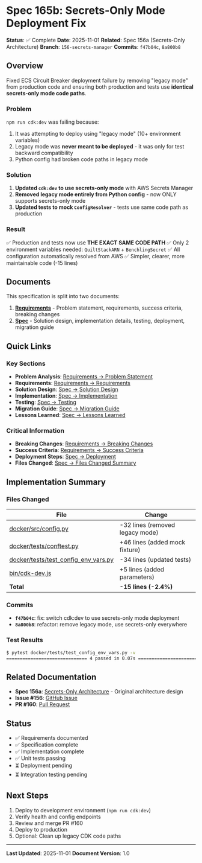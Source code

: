 # Spec 165b: Secrets-Only Mode Deployment Fix

**Status**: ✅ Complete
**Date**: 2025-11-01
**Related**: Spec 156a (Secrets-Only Architecture)
**Branch**: `156-secrets-manager`
**Commits**: `f47b04c`, `8a800b8`

## Overview

Fixed ECS Circuit Breaker deployment failure by removing "legacy mode" from production code and ensuring both production and tests use **identical secrets-only mode code paths**.

### Problem

`npm run cdk:dev` was failing because:
1. It was attempting to deploy using "legacy mode" (10+ environment variables)
2. Legacy mode was **never meant to be deployed** - it was only for test backward compatibility
3. Python config had broken code paths in legacy mode

### Solution

1. **Updated `cdk:dev` to use secrets-only mode** with AWS Secrets Manager
2. **Removed legacy mode entirely from Python config** - now ONLY supports secrets-only mode
3. **Updated tests to mock `ConfigResolver`** - tests use same code path as production

### Result

✅ Production and tests now use **THE EXACT SAME CODE PATH**
✅ Only 2 environment variables needed: `QuiltStackARN` + `BenchlingSecret`
✅ All configuration automatically resolved from AWS
✅ Simpler, clearer, more maintainable code (-15 lines)

## Documents

This specification is split into two documents:

1. **[Requirements](./01-requirements.md)** - Problem statement, requirements, success criteria, breaking changes
2. **[Spec](./02-spec.md)** - Solution design, implementation details, testing, deployment, migration guide

## Quick Links

### Key Sections

- **Problem Analysis**: [Requirements → Problem Statement](./01-requirements.md#problem-statement)
- **Requirements**: [Requirements → Requirements](./01-requirements.md#requirements)
- **Solution Design**: [Spec → Solution Design](./02-spec.md#solution-design)
- **Implementation**: [Spec → Implementation](./02-spec.md#implementation)
- **Testing**: [Spec → Testing](./02-spec.md#testing)
- **Migration Guide**: [Spec → Migration Guide](./02-spec.md#migration-guide)
- **Lessons Learned**: [Spec → Lessons Learned](./02-spec.md#lessons-learned)

### Critical Information

- **Breaking Changes**: [Requirements → Breaking Changes](./01-requirements.md#breaking-changes)
- **Success Criteria**: [Requirements → Success Criteria](./01-requirements.md#success-criteria)
- **Deployment Steps**: [Spec → Deployment](./02-spec.md#deployment)
- **Files Changed**: [Spec → Files Changed Summary](./02-spec.md#files-changed-summary)

## Implementation Summary

### Files Changed

| File | Change |
|------|--------|
| [docker/src/config.py](../../docker/src/config.py) | -32 lines (removed legacy mode) |
| [docker/tests/conftest.py](../../docker/tests/conftest.py) | +46 lines (added mock fixture) |
| [docker/tests/test_config_env_vars.py](../../docker/tests/test_config_env_vars.py) | -34 lines (updated tests) |
| [bin/cdk-dev.js](../../bin/cdk-dev.js) | +5 lines (added parameters) |
| **Total** | **-15 lines (-2.4%)** |

### Commits

- **`f47b04c`**: fix: switch cdk:dev to use secrets-only mode deployment
- **`8a800b8`**: refactor: remove legacy mode, use secrets-only everywhere

### Test Results

```bash
$ pytest docker/tests/test_config_env_vars.py -v
============================== 4 passed in 0.07s ==============================
```

## Related Documentation

- **Spec 156a**: [Secrets-Only Architecture](../156a-secrets-only/) - Original architecture design
- **Issue #156**: [GitHub Issue](https://github.com/quiltdata/benchling-webhook/issues/156)
- **PR #160**: [Pull Request](https://github.com/quiltdata/benchling-webhook/pull/160)

## Status

- ✅ Requirements documented
- ✅ Specification complete
- ✅ Implementation complete
- ✅ Unit tests passing
- ⏳ Deployment pending
- ⏳ Integration testing pending

## Next Steps

1. Deploy to development environment (`npm run cdk:dev`)
2. Verify health and config endpoints
3. Review and merge PR #160
4. Deploy to production
5. Optional: Clean up legacy CDK code paths

---

**Last Updated**: 2025-11-01
**Document Version**: 1.0
